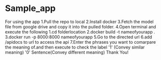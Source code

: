 # Sample_app
For using the app
1.Pull the repo to local
2.Install docker
3.Fetch the model file from google drive and copy it into the pulled folder.
4.Open terminal and execute the following 
  1.cd folderlocation
  2.docker build -t nameofyourapp .
  3.docker run -p 8000:8000 nameofyourapp
5.Go to the directed url
6.add /apidocs to url to access the api
7.Enter the phrases you want to comarpare the meaning of.and then execute to check the label '1' (Convey similar meaning) '0' Sentence(Convey different meaning)
Thank You!
